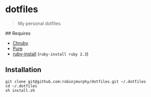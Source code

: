 # dotfiles

> My personal dotfiles

## Requires

* [Chruby](https://github.com/postmodern/chruby)
* [Pure](https://github.com/sindresorhus/pure)
* [ruby-install](https://github.com/postmodern/ruby-install) (`ruby-install ruby 2.3`)

## Installation

```
git clone git@github.com:robinjmurphy/dotfiles.git ~/.dotfiles
cd ~/.dotfiles
sh install.sh
```
